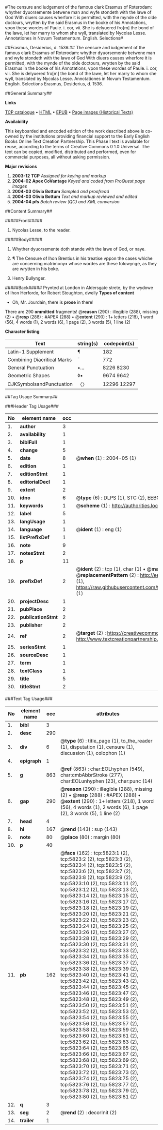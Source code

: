#The censure and iudgement of the famous clark Erasmus of Roterodam: whyther dyuorsemente betwene man and wyfe stondeth with the lawe of God With diuers causes wherfore it is permitted, with the mynde of the olde doctours, wrytten by the said Erasmus in the booke of his Annotations, vpon these wordes of Paule. i. cor, vii. She is delyuered fro[m] the bond of the lawe, let her marry to whom she wyll, translated by Nycolas Lesse. Annotationes in Novum Testamentum. English. Selections#

##Erasmus, Desiderius, d. 1536.##
The censure and iudgement of the famous clark Erasmus of Roterodam: whyther dyuorsemente betwene man and wyfe stondeth with the lawe of God With diuers causes wherfore it is permitted, with the mynde of the olde doctours, wrytten by the said Erasmus in the booke of his Annotations, vpon these wordes of Paule. i. cor, vii. She is delyuered fro[m] the bond of the lawe, let her marry to whom she wyll, translated by Nycolas Lesse.
Annotationes in Novum Testamentum. English. Selections
Erasmus, Desiderius, d. 1536.

##General Summary##

**Links**

[TCP catalogue](http://www.ota.ox.ac.uk/tcp/)  • 
[HTML](http://tei.it.ox.ac.uk/tcp/Texts-HTML/free/A00/A00327.html)  • 
[EPUB](http://tei.it.ox.ac.uk/tcp/Texts-EPUB/free/A00/A00327.epub) • 
[Page images (Historical Texts)](https://data.historicaltexts.jisc.ac.uk/view?pubId=eebo-99841254e&pageId=eebo-99841254e-5823-1)

**Availability**

This keyboarded and encoded edition of the
	       work described above is co-owned by the institutions
	       providing financial support to the Early English Books
	       Online Text Creation Partnership. This Phase I text is
	       available for reuse, according to the terms of Creative
	       Commons 0 1.0 Universal. The text can be copied,
	       modified, distributed and performed, even for
	       commercial purposes, all without asking permission.

**Major revisions**

1. __2003-12__ __TCP__ *Assigned for keying and markup*
1. __2004-02__ __Apex CoVantage__ *Keyed and coded from ProQuest page images*
1. __2004-03__ __Olivia Bottum__ *Sampled and proofread*
1. __2004-03__ __Olivia Bottum__ *Text and markup reviewed and edited*
1. __2004-04__ __pfs__ *Batch review (QC) and XML conversion*

##Content Summary##

#####Front#####

1. Nycolas Lesse, to the reader.

#####Body#####

1. Whyther dyuorsemente doth stande with the lawe of God, or naye.

1. ¶ The Censure of Ihon Brentius in his treatise vppon the cases whiche are concerning matrimony▪ whose wordes are these folowynge, as they are wrytten in his boke.

1. Henry Bullynger.

#####Back#####
Prynted at London in Aldersgate strete, by the wydowe of Ihon Herforde, for Robert Stoughton, dwelly
**Types of content**

  * Oh, Mr. Jourdain, there is **prose** in there!

There are 290 **ommitted** fragments! 
 @__reason__ (290) : illegible (288), missing (2)  •  @__resp__ (288) : #APEX (288)  •  @__extent__ (290) : 1+ letters (218), 1 word (56), 4 words (1), 2 words (6), 1 page (2), 3 words (5), 1 line (2)

**Character listing**


|Text|string(s)|codepoint(s)|
|---|---|---|
|Latin-1 Supplement|¶|182|
|Combining             Diacritical Marks|̄|772|
|General Punctuation|•…|8226 8230|
|Geometric Shapes|◊▪|9674 9642|
|CJKSymbolsandPunctuation|〈〉|12296 12297|

##Tag Usage Summary##

###Header Tag Usage###

|No|element name|occ|attributes|
|---|---|---|---|
|1.|__author__|3||
|2.|__availability__|1||
|3.|__biblFull__|1||
|4.|__change__|5||
|5.|__date__|8| @__when__ (1) : 2004-05 (1)|
|6.|__edition__|1||
|7.|__editionStmt__|1||
|8.|__editorialDecl__|1||
|9.|__extent__|2||
|10.|__idno__|6| @__type__ (6) : DLPS (1), STC (2), EEBO-CITATION (1), PROQUEST (1), VID (1)|
|11.|__keywords__|1| @__scheme__ (1) : http://authorities.loc.gov/ (1)|
|12.|__label__|5||
|13.|__langUsage__|1||
|14.|__language__|1| @__ident__ (1) : eng (1)|
|15.|__listPrefixDef__|1||
|16.|__note__|9||
|17.|__notesStmt__|2||
|18.|__p__|11||
|19.|__prefixDef__|2| @__ident__ (2) : tcp (1), char (1)  •  @__matchPattern__ (2) : ([0-9\-]+):([0-9IVX]+) (1), (.+) (1)  •  @__replacementPattern__ (2) : http://eebo.chadwyck.com/downloadtiff?vid=$1&page=$2 (1), https://raw.githubusercontent.com/textcreationpartnership/Texts/master/tcpchars.xml#$1 (1)|
|20.|__projectDesc__|1||
|21.|__pubPlace__|2||
|22.|__publicationStmt__|2||
|23.|__publisher__|2||
|24.|__ref__|2| @__target__ (2) : https://creativecommons.org/publicdomain/zero/1.0/ (1), http://www.textcreationpartnership.org/docs/. (1)|
|25.|__seriesStmt__|1||
|26.|__sourceDesc__|1||
|27.|__term__|1||
|28.|__textClass__|1||
|29.|__title__|5||
|30.|__titleStmt__|2||


###Text Tag Usage###

|No|element name|occ|attributes|
|---|---|---|---|
|1.|__bibl__|3||
|2.|__desc__|290||
|3.|__div__|6| @__type__ (6) : title_page (1), to_the_reader (1), disputation (1), censure (1), discussion (1), colophon (1)|
|4.|__epigraph__|1||
|5.|__g__|863| @__ref__ (863) : char:EOLhyphen (549), char:cmbAbbrStroke (277), char:EOLunhyphen (23), char:punc (14)|
|6.|__gap__|290| @__reason__ (290) : illegible (288), missing (2)  •  @__resp__ (288) : #APEX (288)  •  @__extent__ (290) : 1+ letters (218), 1 word (56), 4 words (1), 2 words (6), 1 page (2), 3 words (5), 1 line (2)|
|7.|__head__|4||
|8.|__hi__|167| @__rend__ (143) : sup (143)|
|9.|__note__|80| @__place__ (80) : margin (80)|
|10.|__p__|40||
|11.|__pb__|162| @__facs__ (162) : tcp:5823:1 (2), tcp:5823:2 (2), tcp:5823:3 (2), tcp:5823:4 (2), tcp:5823:5 (2), tcp:5823:6 (2), tcp:5823:7 (2), tcp:5823:8 (2), tcp:5823:9 (2), tcp:5823:10 (2), tcp:5823:11 (2), tcp:5823:12 (2), tcp:5823:13 (2), tcp:5823:14 (2), tcp:5823:15 (2), tcp:5823:16 (2), tcp:5823:17 (2), tcp:5823:18 (2), tcp:5823:19 (2), tcp:5823:20 (2), tcp:5823:21 (2), tcp:5823:22 (2), tcp:5823:23 (2), tcp:5823:24 (2), tcp:5823:25 (2), tcp:5823:26 (2), tcp:5823:27 (2), tcp:5823:28 (2), tcp:5823:29 (2), tcp:5823:30 (2), tcp:5823:31 (2), tcp:5823:32 (2), tcp:5823:33 (2), tcp:5823:34 (2), tcp:5823:35 (2), tcp:5823:36 (2), tcp:5823:37 (2), tcp:5823:38 (2), tcp:5823:39 (2), tcp:5823:40 (2), tcp:5823:41 (2), tcp:5823:42 (2), tcp:5823:43 (2), tcp:5823:44 (2), tcp:5823:45 (2), tcp:5823:46 (2), tcp:5823:47 (2), tcp:5823:48 (2), tcp:5823:49 (2), tcp:5823:50 (2), tcp:5823:51 (2), tcp:5823:52 (2), tcp:5823:53 (2), tcp:5823:54 (2), tcp:5823:55 (2), tcp:5823:56 (2), tcp:5823:57 (2), tcp:5823:58 (2), tcp:5823:59 (2), tcp:5823:60 (2), tcp:5823:61 (2), tcp:5823:62 (2), tcp:5823:63 (2), tcp:5823:64 (2), tcp:5823:65 (2), tcp:5823:66 (2), tcp:5823:67 (2), tcp:5823:68 (2), tcp:5823:69 (2), tcp:5823:70 (2), tcp:5823:71 (2), tcp:5823:72 (2), tcp:5823:73 (2), tcp:5823:74 (2), tcp:5823:75 (2), tcp:5823:76 (2), tcp:5823:77 (2), tcp:5823:78 (2), tcp:5823:79 (2), tcp:5823:80 (2), tcp:5823:81 (2)|
|12.|__q__|3||
|13.|__seg__|2| @__rend__ (2) : decorInit (2)|
|14.|__trailer__|1||
